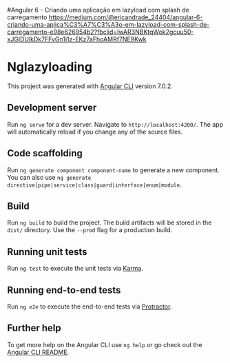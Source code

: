 #Angular 6 - Criando uma aplicação em lazyload com splash de carregamento
https://medium.com/@ericandrade_24404/angular-6-criando-uma-aplica%C3%A7%C3%A3o-em-lazyload-com-splash-de-carregamento-e98e626954b2?fbclid=IwAR3NBKtqWok2gcuu50-xJGIDUlkDk7FFvGn1i1z-EKz7aFhoAMRf7NE9Kwk


# Nglazyloading

This project was generated with [Angular CLI](https://github.com/angular/angular-cli) version 7.0.2.

## Development server

Run `ng serve` for a dev server. Navigate to `http://localhost:4200/`. The app will automatically reload if you change any of the source files.

## Code scaffolding

Run `ng generate component component-name` to generate a new component. You can also use `ng generate directive|pipe|service|class|guard|interface|enum|module`.

## Build

Run `ng build` to build the project. The build artifacts will be stored in the `dist/` directory. Use the `--prod` flag for a production build.

## Running unit tests

Run `ng test` to execute the unit tests via [Karma](https://karma-runner.github.io).

## Running end-to-end tests

Run `ng e2e` to execute the end-to-end tests via [Protractor](http://www.protractortest.org/).

## Further help

To get more help on the Angular CLI use `ng help` or go check out the [Angular CLI README](https://github.com/angular/angular-cli/blob/master/README.md).
